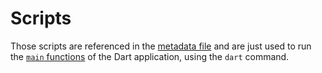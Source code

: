 # Scripts

Those scripts are referenced in the [metadata file](../action.yml) and are just used to run the [`main` functions](../app/bin) of the Dart application, using the `dart` command.
